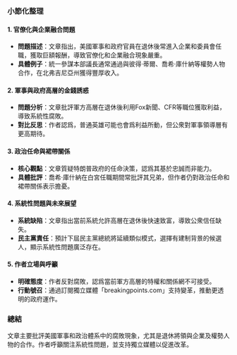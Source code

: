 ### 小節化整理

#### 1. 官僚化與企業融合問題
- **問題描述**：文章指出，美國軍事和政府官員在退休後常進入企業和委員會任職，獲取巨額報酬，導致官僚化和企業融合現象嚴重。
- **具體例子**：統一參謀本部議長通常通過與彼得·蒂爾、喬希·庫什納等權勢人物合作，在北弗吉尼亞州獲得豐厚收入。

#### 2. 軍事與政府高層的金錢誘惑
- **問題分析**：文章批評軍方高層在退休後利用Fox新聞、CFR等職位獲取利益，導致系統性腐敗。
- **對比反思**：作者認爲，普通英雄可能也會爲利益所動，但公衆對軍事領導層有更高期待。

#### 3. 政治任命與裙帶關係
- **核心觀點**：文章質疑特朗普政府的任命決策，認爲其基於忠誠而非能力。
- **具體批評**：喬希·庫什納在白宮任職期間常批評其兄弟，但作者仍對政治任命和裙帶關係表示擔憂。

#### 4. 系統性問題與未來展望
- **系統缺陷**：文章指出當前系統允許高層在退休後快速致富，導致公衆信任缺失。
- **民主黨責任**：預計下屆民主黨總統將延續類似模式，選擇有建制背景的候選人，顯示系統性問題廣泛存在。

#### 5. 作者立場與呼籲
- **明確態度**：作者反對腐敗，認爲當前軍方高層的特權和關係網不可接受。
- **行動號召**：通過訂閱獨立媒體「breakingpoints.com」支持變革，推動更透明的政府運作。

### 總結
文章主要批評美國軍事和政治體系中的腐敗現象，尤其是退休將領與企業及權勢人物的合作。作者呼籲關注系統性問題，並支持獨立媒體以促進改革。